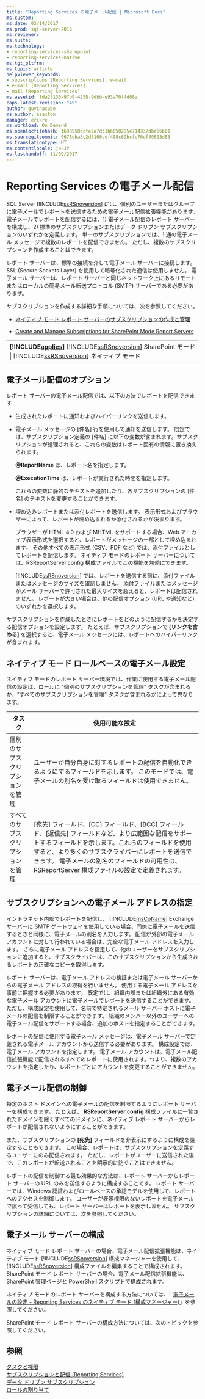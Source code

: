 ```yaml
---
title: "Reporting Services の電子メール配信 | Microsoft Docs"
ms.custom: 
ms.date: 03/14/2017
ms.prod: sql-server-2016
ms.reviewer: 
ms.suite: 
ms.technology:
- reporting-services-sharepoint
- reporting-services-native
ms.tgt_pltfrm: 
ms.topic: article
helpviewer_keywords:
- subscriptions [Reporting Services], e-mail
- e-mail [Reporting Services]
- mail [Reporting Services]
ms.assetid: fda2f130-97b9-4258-9dbb-e93a70f4d08a
caps.latest.revision: "45"
author: guyinacube
ms.author: asaxton
manager: erikre
ms.workload: On Demand
ms.openlocfilehash: 1698558dcfe2a7d31b6050295e714337dbe66b01
ms.sourcegitcommit: 9678eba3c2d3100cef408c69bcfe76df49803d63
ms.translationtype: HT
ms.contentlocale: ja-JP
ms.lasthandoff: 11/09/2017
---
```

# <a name="e-mail-delivery-in-reporting-services"></a>Reporting Services の電子メール配信
  SQL Server [!INCLUDE[ssRSnoversion](../../includes/ssrsnoversion-md.md)] には、個別のユーザーまたはグループに電子メールでレポートを送信するための電子メール配信拡張機能があります。 電子メールでレポートを配信するには、1) 電子メール配信のレポート サーバーを構成し、2) 標準のサブスクリプションまたはデータ ドリブン サブスクリプションのいずれかを定義します。 単一のサブスクリプションでは、1 通の電子メール メッセージで複数のレポートを配信できません。 ただし、複数のサブスクリプションを作成することはできます。  
  
 レポート サーバーは、標準の接続を介して電子メール サーバーに接続します。 SSL (Secure Sockets Layer) を使用して暗号化された通信は使用しません。 電子メール サーバーは、レポート サーバーと同じネットワーク上にあるリモートまたはローカルの簡易メール転送プロトコル (SMTP) サーバーである必要があります。  
  
 サブスクリプションを作成する詳細な手順については、次を参照してください。  
  
-   [ネイティブ モード レポート サーバーのサブスクリプションの作成と管理](../../reporting-services/subscriptions/create-and-manage-subscriptions-for-native-mode-report-servers.md)  
  
-   [Create and Manage Subscriptions for SharePoint Mode Report Servers](../../reporting-services/subscriptions/create-and-manage-subscriptions-for-sharepoint-mode-report-servers.md)  
  
||  
|-|  
|**[!INCLUDE[applies](../../includes/applies-md.md)]**  [!INCLUDE[ssRSnoversion](../../includes/ssrsnoversion-md.md)] SharePoint モード &#124; [!INCLUDE[ssRSnoversion](../../includes/ssrsnoversion-md.md)] ネイティブ モード|  
  
## <a name="e-mail-delivery-options"></a>電子メール配信のオプション  
 レポート サーバーの電子メール配信では、以下の方法でレポートを配信できます  
  
-   生成されたレポートに通知およびハイパーリンクを送信します。  
  
-   電子メール メッセージの [件名] 行を使用して通知を送信します。 既定では、サブスクリプション定義の [件名] に以下の変数が含まれます。サブスクリプションが処理されると、これらの変数はレポート固有の情報に置き換えられます。  
  
     **@ReportName** は、レポート名を指定します。  
  
     **@ExecutionTime** は、レポートが実行された時間を指定します。  
  
     これらの変数に静的なテキストを追加したり、各サブスクリプションの [件名] のテキストを変更することができます。  
  
-   埋め込みレポートまたは添付レポートを送信します。 表示形式およびブラウザーによって、レポートが埋め込まれるか添付されるかが決まります。  
  
     ブラウザーが HTML 4.0 および MHTML をサポートする場合、Web アーカイブ表示形式を選択すると、レポートがメッセージの一部として埋め込まれます。 その他すべての表示形式 (CSV、PDF など) では、添付ファイルとしてレポートを配信します。 ネイティブ モードのレポート サーバーについては、RSReportServer.config 構成ファイルでこの機能を無効にできます。  
  
     [!INCLUDE[ssRSnoversion](../../includes/ssrsnoversion-md.md)] では、レポートを送信する前に、添付ファイルまたはメッセージのサイズを確認しません。 添付ファイルまたはメッセージがメール サーバーで許可された最大サイズを超えると、レポートは配信されません。 レポートが大きい場合は、他の配信オプション (URL や通知など) のいずれかを選択します。  
  
 サブスクリプションを作成したときにレポートをどのように配信するかを決定する配信オプションを設定します。 たとえば、サブスクリプションで **[リンクを含める]** を選択すると、電子メール メッセージには、レポートへのハイパーリンクが含まれます。  
  
## <a name="native-mode-role-based-e-mail-settings"></a>ネイティブ モード ロールベースの電子メール設定  
 ネイティブ モードのレポート サーバー環境では、作業に使用する電子メール配信の設定は、ロールに "個別のサブスクリプションを管理" タスクが含まれるか、"すべてのサブスクリプションを管理" タスクが含まれるかによって異なります。  
  
|タスク|使用可能な設定|  
|----------|------------------------|  
|個別のサブスクリプションを管理|ユーザーが自分自身に対するレポートの配信を自動化できるようにするフィールドを示します。 このモードでは、電子メールの別名を受け取るフィールドは使用できません。|  
|すべてのサブスクリプションを管理|[宛先] フィールド、[CC] フィールド、[BCC] フィールド、[返信先] フィールドなど、より広範囲な配信をサポートするフィールドを示します。これらのフィールドを使用すると、より多くのサブスクライバーにレポートを送信できます。 電子メールの別名のフィールドの可用性は、RSReportServer 構成ファイルの設定で定義されます。|  
  
## <a name="specifying-e-mail-addresses-in-a-subscription"></a>サブスクリプションへの電子メール アドレスの指定  
 イントラネット内部でレポートを配信し、 [!INCLUDE[msCoName](../../includes/msconame-md.md)] Exchange サーバーに SMTP ゲートウェイを使用している場合、同僚に電子メールを送信するときと同様に、電子メールの別名を入力します。 配信が外部の電子メール アカウントに対して行われている場合は、完全な電子メール アドレスを入力します。 さらに電子メール アドレスを指定して、他のユーザーをサブスクリプションに追加すると、サブスクライバーは、このサブスクリプションから生成されるレポートの正確なコピーを取得します。  
  
 レポート サーバーは、電子メール アドレスの検証または電子メール サーバーからの電子メール アドレスの取得を行いません。 使用する電子メール アドレスを事前に把握する必要があります。 既定では、組織内部または組織外にある有効な電子メール アカウントに電子メールでレポートを送信することができます。 ただし、構成設定を使用して、名前で特定されるメール サーバー ホストに電子メールの配信を制限することができます。 組織のメンバー以外のユーザーへの電子メール配信をサポートする場合、追加のホストを指定することができます。  
  
 レポートの配信に使用する電子メール メッセージは、電子メール サーバーで定義される電子メール アカウントから送信する必要があります。 構成設定では、電子メール アカウントを指定します。 電子メール アカウントは、電子メール配信拡張機能で配信されるすべてのレポートに使用されます。つまり、複数のアカウントを指定したり、レポートごとにアカウントを変更することができません。  
  
## <a name="controlling-e-mail-delivery"></a>電子メール配信の制御  
 特定のホスト ドメインへの電子メールの配信を制限するようにレポート サーバーを構成できます。 たとえば、 **RSReportServer.config** 構成ファイルに一覧されたドメインを除くすべてのドメインに、ネイティブ レポート サーバーからレポートが配信されないようにすることができます。  
  
 また、サブスクリプションの **[宛先]** フィールドを非表示にするように構成を設定することもできます。 この場合、レポートは、サブスクリプションを定義するユーザーにのみ配信されます。 ただし、レポートがユーザーに送信された後で、このレポートが転送されることを明示的に防ぐことはできません。  
  
 レポートの配信を制御する最も効果的な方法は、レポート サーバーからレポート サーバーの URL のみを送信するように構成することです。 レポート サーバーでは、Windows 認証およびロールベースの承認モデルを使用して、レポートへのアクセスを制御します。 ユーザーが表示権限のないレポートを電子メールで誤って受信しても、レポート サーバーはレポートを表示しません。 サブスクリプションの詳細については、次を参照してください。  
  
## <a name="e-mail-server-configuration"></a>電子メール サーバーの構成  
 ネイティブ モード レポート サーバーの場合、電子メール配信拡張機能は、ネイティブ モード [!INCLUDE[ssRSnoversion](../../includes/ssrsnoversion-md.md)] 構成マネージャーを使用して、 [!INCLUDE[ssRSnoversion](../../includes/ssrsnoversion-md.md)] 構成ファイルを編集することで構成されます。 SharePoint モード レポート サーバーの場合、電子メール配信拡張機能は、SharePoint 管理ページと PowerShell スクリプトで構成されます。  
  
 
 ネイティブ モードのレポート サーバーを構成する方法については、「 [電子メールの設定 - Reporting Services のネイティブ モード (構成マネージャー)](../install-windows/e-mail-settings-reporting-services-native-mode-configuration-manager.md)」を参照してください。
 
 
 SharePoint モード レポート サーバーの構成方法については、次のトピックを参照してください。  
  
  
## <a name="see-also"></a>参照  
 [タスクと権限](../../reporting-services/security/tasks-and-permissions.md)   
 [サブスクリプションと配信 &#40;Reporting Services&#41;](../../reporting-services/subscriptions/subscriptions-and-delivery-reporting-services.md)   
 [データ ドリブン サブスクリプション](../../reporting-services/subscriptions/data-driven-subscriptions.md)   
 [ロールの割り当て](../../reporting-services/security/role-assignments.md)  
  
  
